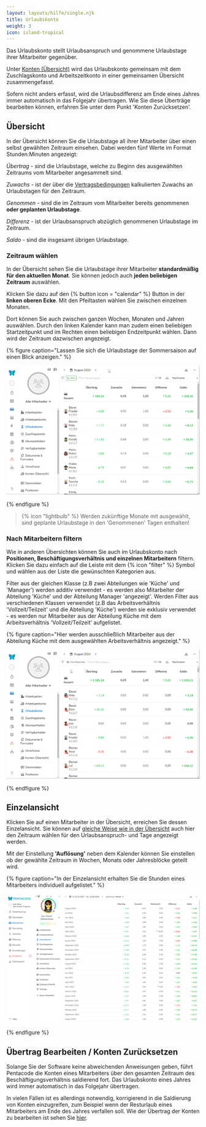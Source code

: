 ```yaml
---
layout: layouts/hilfe/single.njk
title: Urlaubskonto
weight: 3
icon: island-tropical
---
```


Das Urlaubskonto stellt Urlaubsanspruch und genommene Urlaubstage ihrer Mitarbeiter gegenüber.

Unter [Konten (Übersicht)](/hilfe/handbuch/mitarbeiter/konten/) wird das Urlaubskonto gemeinsam mit dem Zuschlagskonto und Arbeitszeitkonto in einer gemeinsamen Übersicht zusammengefasst. 

Sofern nicht anders erfasst, wird die Urlaubsdifferenz am Ende eines Jahres immer automatisch in das Folgejahr übertragen. Wie Sie diese Überträge bearbeiten können, erfahren Sie unter dem Punkt 'Konten Zurücksetzen'.

## Übersicht

In der Übersicht können Sie die Urlaubstage all ihrer Mitarbeiter über einen selbst gewählten Zeitraum einsehen. Dabei werden fünf Werte im Format Stunden:Minuten angezeigt:

*Übertrag -* sind die Urlaubstage, welche zu Beginn des ausgewählten Zeitraums vom Mitarbeiter angesammelt sind. 

*Zuwachs -* ist der über die [Vertragsbedingungen](/hilfe/handbuch/mitarbeiter/vertrag/) kalkulierten Zuwachs an Urlaubstagen für den Zeitraum. 

*Genommen -* sind die im Zeitraum vom Mitarbeiter bereits genommenen **oder geplanten Urlaubstage**.

*Differenz -* ist der Urlaubsanspruch abzüglich genommenen Urlaubstage im Zeitraum. 

*Saldo -* sind die insgesamt übrigen Urlaubstage.

### Zeitraum wählen

In der Übersicht sehen Sie die Urlaubstage ihrer Mitarbeiter **standardmäßig für den aktuellen Monat**. Sie können jedoch auch **jeden beliebigen Zeitraum** auswählen.

Klicken Sie dazu auf den {% button icon = "calendar" %} Button in der **linken oberen Ecke**. Mit den Pfeiltasten wählen Sie zwischen einzelnen Monaten. 

Dort können Sie auch zwischen ganzen Wochen, Monaten und Jahren auswählen. Durch den linken Kalender kann man zudem einen beliebigen Startzeitpunkt und im Rechten einen beliebigen Endzeitpunkt wählen. Dann wird der Zeitraum dazwischen angezeigt. 

{% figure caption="Lassen Sie sich die Urlaubstage der Sommersaison auf einen Blick anzeigen." %}

<img src="urlaubskonto_zeitraum.gif"/>

{% endfigure %}


> {% icon "lightbulb" %} Werden zukünftige Monate mit ausgewählt, sind geplante Urlaubstage in den 'Genommenen' Tagen enthalten!

### Nach Mitarbeitern filtern

Wie in anderen Übersichten können Sie auch im Urlaubskonto nach **Positionen, Beschäftigungsverhältnis und einzelnen Mitarbeitern** filtern. Klicken Sie dazu einfach auf die Leiste mit dem {% icon "filter" %} Symbol und wählen aus der Liste die gewünschten Kategorien aus. 

Filter aus der gleichen Klasse (z.B zwei Abteilungen wie 'Küche' und 'Manager') werden additiv verwendet - es werden also Mitarbeiter der Abteilung 'Küche' und der Abteilung Manager 'angezeigt'. Werden Filter aus verschiedenen Klassen verwendet (z.B das Arbeitsverhältnis 'Vollzeit/Teilzeit' und die Abteilung 'Küche') werden sie exklusiv verwendet - es werden nur Mitarbeiter aus der Abteilung Küche mit dem Arbeitsverhältnis 'Vollzeit/Teilzeit' aufgelistet.

{% figure caption="Hier werden ausschließlich Mitarbeiter aus der Abteilung Küche mit dem ausgewählten Arbeitsverhältnis angezeigt." %}

<img src="filter_urlaubskonto.gif"/>

{% endfigure %}


## Einzelansicht

Klicken Sie auf einen Mitarbeiter in der Übersicht, erreichen Sie dessen Einzelansicht. Sie können auf [gleiche Weise wie in der Übersicht](#zeitraum-wählen) auch hier den Zeitraum wählen für den Urlaubsanspruch- und Tage angezeigt werden. 

Mit der Einstellung **'Auflösung'** neben dem Kalender können Sie einstellen ob der gewählte Zeitraum in Wochen, Monats oder Jahresblöcke geteilt wird. 

{% figure caption="In der Einzelansicht erhalten Sie die Stunden eines Mitarbeiters individuell aufgelistet." %}

<img src="einzelansicht_urlaubskonto.png"/>

{% endfigure %}

## Übertrag Bearbeiten / Konten Zurücksetzen

Solange Sie der Software keine abweichenden Anweisungen geben, führt Pentacode
die Konten eines Mitarbeiters über den gesamten Zeitraum des
Beschäftigungsverhältnis saldierend fort. Das Urlaubskonto eines Jahres wird
immer automatisch in das Folgejahr übertragen.

In vielen Fällen ist es allerdings notwendig, korrigierend in die Saldierung von
Konten einzugreifen, zum Beispiel wenn der Resturlaub eines Mitarbeiters am Ende
des Jahres verfallen soll. Wie der Übertrag der Konten zu bearbeiten ist sehen Sie [hier](/hilfe/handbuch/mitarbeiter/arbeitszeitkonto/#übertrag-bearbeiten-%2F-konten-zurücksetzen).
